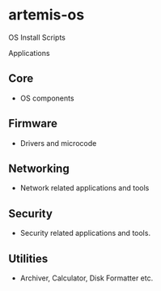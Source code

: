 # artemis-os
OS Install Scripts

Applications

## Core
- OS components
## Firmware
- Drivers and microcode
## Networking
- Network related applications and tools
## Security
- Security related applications and tools.
## Utilities
- Archiver, Calculator, Disk Formatter etc.
